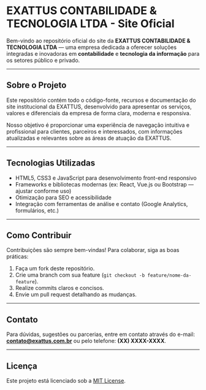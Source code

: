 # EXATTUS CONTABILIDADE & TECNOLOGIA LTDA - Site Oficial

Bem-vindo ao repositório oficial do site da **EXATTUS CONTABILIDADE & TECNOLOGIA LTDA** — uma empresa dedicada a oferecer soluções integradas e inovadoras em **contabilidade** e **tecnologia da informação** para os setores público e privado.

---

## Sobre o Projeto

Este repositório contém todo o código-fonte, recursos e documentação do site institucional da EXATTUS, desenvolvido para apresentar os serviços, valores e diferenciais da empresa de forma clara, moderna e responsiva.

Nosso objetivo é proporcionar uma experiência de navegação intuitiva e profissional para clientes, parceiros e interessados, com informações atualizadas e relevantes sobre as áreas de atuação da EXATTUS.

---

## Tecnologias Utilizadas

- HTML5, CSS3 e JavaScript para desenvolvimento front-end responsivo  
- Frameworks e bibliotecas modernas (ex: React, Vue.js ou Bootstrap — ajustar conforme uso)  
- Otimização para SEO e acessibilidade  
- Integração com ferramentas de análise e contato (Google Analytics, formulários, etc.)  

---

## Como Contribuir

Contribuições são sempre bem-vindas! Para colaborar, siga as boas práticas:  

1. Faça um fork deste repositório.  
2. Crie uma branch com sua feature (`git checkout -b feature/nome-da-feature`).  
3. Realize commits claros e concisos.  
4. Envie um pull request detalhando as mudanças.  

---

## Contato

Para dúvidas, sugestões ou parcerias, entre em contato através do e-mail: **contato@exattus.com.br** ou pelo telefone: **(XX) XXXX-XXXX**.

---

## Licença

Este projeto está licenciado sob a [MIT License](LICENSE).

